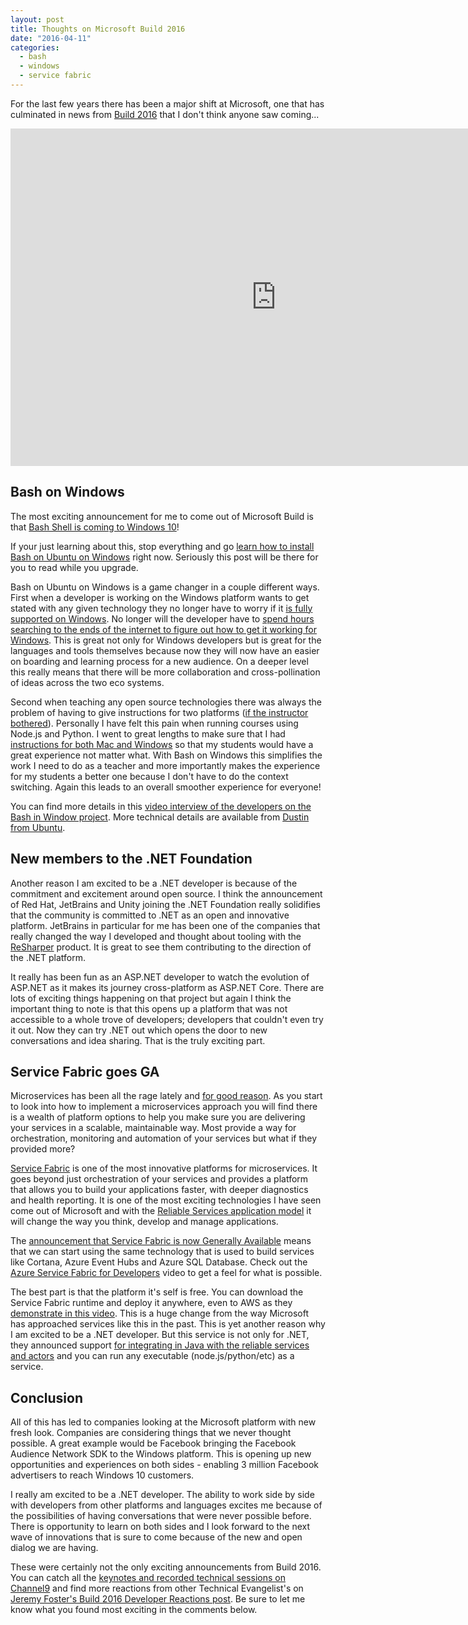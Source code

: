```yaml
---
layout: post
title: Thoughts on Microsoft Build 2016
date: "2016-04-11"
categories:
  - bash
  - windows
  - service fabric
---
```


For the last few years there has been a major shift at Microsoft, one that has culminated in news from [Build 2016](http://build.microsoft.com/) that I don't think anyone saw coming...

<iframe src="https://channel9.msdn.com/Blogs/jsturtevant/Thoughts-on-Microsoft-Build-2016" width="850" height="540" allowFullScreen frameBorder="0"></iframe>

## Bash on Windows
The most exciting announcement for me to come out of Microsoft Build is that [Bash Shell is coming to Windows 10](http://www.hanselman.com/blog/DevelopersCanRunBashShellAndUsermodeUbuntuLinuxBinariesOnWindows10.aspx)!  

If your just learning about this, stop everything and go [learn how to install Bash on Ubuntu on Windows](https://blogs.msdn.microsoft.com/commandline/2016/04/06/bash-on-ubuntu-on-windows-download-now-3/) right now.  Seriously this post will be there for you to read while you upgrade.

Bash on Ubuntu on Windows is a game changer in a couple different ways. First when a developer is working on the Windows platform wants to get stated with any given technology they no longer have to worry if it [is fully supported on Windows](https://twitter.com/avdi/status/713773013347512320). No longer will the developer have to [spend hours searching to the ends of the internet to figure out how to get it working for Windows](https://github.com/railsinstaller/railsinstaller-windows/issues/70).  This is great not only for Windows developers but is great for the languages and tools themselves because now they will now have an easier on boarding and learning process for a new audience.   On a deeper level this really means that there will be more collaboration and cross-pollination of ideas across the two eco systems.       

Second when teaching any open source technologies there was always the problem of having to give instructions for two platforms ([if the instructor bothered](https://twitter.com/avdi/status/713706439727058944)).  Personally I have felt this pain when running courses using Node.js and Python. I went to great lengths to make sure that I had [instructions for both Mac and Windows](https://github.com/jsturtevant/happy-image-tester-django) so that my students would have a great experience not matter what.  With Bash on Windows this simplifies the work I need to do as a teacher and more importantly makes the experience for my students a better one because I don't have to do the context switching.  Again this leads to an overall smoother experience for everyone!

You can find more details in this [video interview of the developers on the Bash in Window project](https://channel9.msdn.com/Events/Build/2016/C906).  More technical details are available from [Dustin from Ubuntu](http://blog.dustinkirkland.com/2016/03/ubuntu-on-windows.html).

## New members to the .NET Foundation
Another reason I am excited to be a .NET developer is because of the commitment and excitement around open source.  I think the announcement of Red Hat, JetBrains and Unity  joining the .NET Foundation really solidifies that the community is committed to .NET as an open and innovative platform.  JetBrains in particular for me has been one of the companies that really changed the way I developed and thought about tooling with the [ReSharper](https://www.jetbrains.com/resharper/) product. It is great to see them contributing to the direction of the .NET platform.

It really has been fun as an ASP.NET developer to watch the evolution of ASP.NET as it makes its journey cross-platform as ASP.NET Core.  There are lots of exciting things happening on that project but again I think the important thing to note is that this opens up a platform that was not accessible to a whole trove of developers;  developers that couldn't even try it out.  Now they can try .NET out which opens the door to new conversations and idea sharing.  That is the truly exciting part.

## Service Fabric goes GA
Microservices has been all the rage lately and [for good reason](https://azure.microsoft.com/en-us/documentation/articles/service-fabric-overview-microservices/).  As you start to look into how to implement a microservices approach you will find there is a wealth of platform options to help you make sure you are delivering your services in a scalable, maintainable way.  Most provide a way for orchestration, monitoring and automation of your services but what if they provided more?

[Service Fabric](https://azure.microsoft.com/en-us/documentation/articles/service-fabric-overview/) is one of the most innovative platforms for microservices.  It goes beyond just orchestration of your services and provides a platform that allows you to build your applications faster, with deeper diagnostics and health reporting.  It is one of the most exciting technologies I have seen come out of Microsoft and with the [Reliable Services application model](https://azure.microsoft.com/en-us/documentation/articles/service-fabric-reliable-services-introduction/) it will change the way you think, develop and manage applications. 

The [announcement that Service Fabric is now Generally Available](https://azure.microsoft.com/en-us/blog/azure-service-fabric-is-ga/) means that we can start using the same technology that is used to build services like Cortana, Azure Event Hubs and Azure SQL Database.  Check out the [Azure Service Fabric for Developers](https://channel9.msdn.com/events/Build/2016/B874) video to get a feel for what is possible.  

The best part is that the platform it's self is free.  You can download the Service Fabric runtime and deploy it anywhere, even to AWS as they [demonstrate in this video]((https://channel9.msdn.com/events/Build/2016/B874)).  This is a huge change from the way Microsoft has approached services like this in the past. This is yet another reason why I am excited to be a .NET developer.  But this service is not only for .NET, they announced support [for integrating in Java with the reliable services and actors](https://azure.microsoft.com/en-us/documentation/articles/service-fabric-linux-overview/) and you can run any executable (node.js/python/etc) as a service.

## Conclusion
All of this has led to companies looking at the Microsoft platform with new fresh look.  Companies are considering things that we never thought possible.  A great example would be Facebook bringing the Facebook Audience Network SDK to the Windows platform.  This is opening up new opportunities and experiences on both sides - enabling 3 million Facebook advertisers to reach Windows 10 customers.

I really am excited to be a .NET developer.  The ability to work side by side with developers from other platforms and languages excites me because of the possibilities of having conversations that were never possible before. There is opportunity to learn on both sides and I look forward to the next wave of innovations that is sure to come because of the new and open dialog we are having.

These were certainly not the only exciting announcements from Build 2016.  You can catch all the [keynotes and recorded technical sessions on Channel9](https://channel9.msdn.com/Events/Build/2016) and find more reactions from other Technical Evangelist's on [Jeremy Foster's Build 2016 Developer Reactions post](http://codefoster.com/build16react).  Be sure to let me know what you found most exciting in the comments below.   
